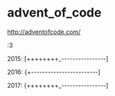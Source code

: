 # advent_of_code
http://adventofcode.com/

:3


2015: [++++++++_----------------]

2016: {+------------------------]

2017: {++++++++_----------------]
